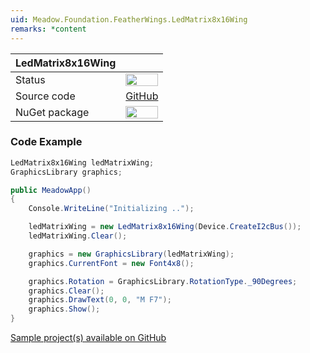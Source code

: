 ```yaml
---
uid: Meadow.Foundation.FeatherWings.LedMatrix8x16Wing
remarks: *content
---
```


| LedMatrix8x16Wing   |             |
|---------------------|-------------|
| Status        | <img src="https://img.shields.io/badge/Working-brightgreen" style="width: auto; height: -webkit-fill-available;" /> |
| Source code   | [GitHub](https://github.com/WildernessLabs/Meadow.Foundation/tree/develop/Source/Meadow.Foundation.Peripherals/FeatherWings.LedMatrix8x16) |
| NuGet package | <a href="https://www.nuget.org/packages/Meadow.Foundation.FeatherWings.LedMatrix8x16/" target="_blank"><img src="https://img.shields.io/nuget/v/Meadow.Foundation.FeatherWings.LedMatrix8x16.svg?label=Meadow.Foundation.FeatherWings.LedMatrix8x16" style="width: auto; height: -webkit-fill-available;" /></a> |

### Code Example

```csharp
LedMatrix8x16Wing ledMatrixWing;
GraphicsLibrary graphics;

public MeadowApp()
{
    Console.WriteLine("Initializing ..");

    ledMatrixWing = new LedMatrix8x16Wing(Device.CreateI2cBus());
    ledMatrixWing.Clear();

    graphics = new GraphicsLibrary(ledMatrixWing);
    graphics.CurrentFont = new Font4x8();

    graphics.Rotation = GraphicsLibrary.RotationType._90Degrees;
    graphics.Clear();
    graphics.DrawText(0, 0, "M F7");
    graphics.Show();
}

```

[Sample project(s) available on GitHub](https://github.com/WildernessLabs/Meadow.Foundation/tree/master/Source/Meadow.Foundation.Peripherals/FeatherWings.LedMatrix8x16Wing/Samples/FeatherWings.LedMatrix8x16Wing_Sample)


